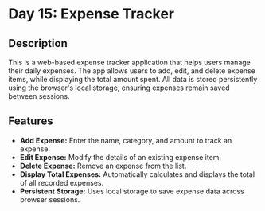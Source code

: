 # Day 15: Expense Tracker

## Description

This is a web-based expense tracker application that helps users manage their daily expenses. The app allows users to add, edit, and delete expense items, while displaying the total amount spent. All data is stored persistently using the browser's local storage, ensuring expenses remain saved between sessions.

## Features

- **Add Expense:** Enter the name, category, and amount to track an expense.
- **Edit Expense:** Modify the details of an existing expense item.
- **Delete Expense:** Remove an expense from the list.
- **Display Total Expenses:** Automatically calculates and displays the total of all recorded expenses.
- **Persistent Storage:** Uses local storage to save expense data across browser sessions.
